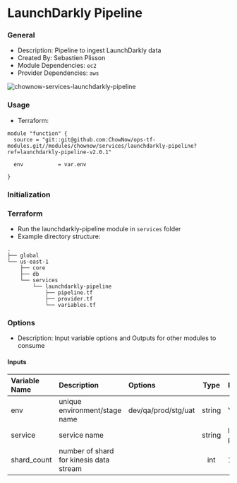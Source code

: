 # LaunchDarkly Pipeline

### General

* Description: Pipeline to ingest LaunchDarkly data
* Created By: Sebastien Plisson
* Module Dependencies: `ec2`
* Provider Dependencies: `aws`

![chownow-services-launchdarkly-pipeline](https://github.com/ChowNow/ops-tf-modules/workflows/chownow-services-launchdarkly-pipeline/badge.svg)

### Usage

* Terraform:

```hcl
module "function" {
  source = "git::git@github.com:ChowNow/ops-tf-modules.git//modules/chownow/services/launchdarkly-pipeline?ref=launchdarkly-pipeline-v2.0.1"

  env           = var.env

}
```

### Initialization

### Terraform

* Run the launchdarkly-pipeline module in `services` folder
* Example directory structure:
```
.
├── global
└── us-east-1
    ├── core
    ├── db
    └── services
        └── launchdarkly-pipeline
            ├── pipeline.tf
            ├── provider.tf
            └── variables.tf
```

### Options

* Description: Input variable options and Outputs for other modules to consume

#### Inputs

| Variable Name | Description                             | Options             |  Type  | Required?/Default     | Notes |
| :------------ | :-------------------------------------- | :------------------ | :----: | :-------------------- | :---- |
| env           | unique environment/stage name           | dev/qa/prod/stg/uat | string | Yes                   | N/A   |
| service       | service name                            |                     | string | launchdarkly-pipeline | N/A   |
| shard_count   | number of shard for kinesis data stream |                     |  int   | 1                     | N/A   |
